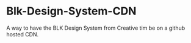 # Blk-Design-System-CDN
A way to have the BLK Design System from Creative tim be on a github hosted CDN.
